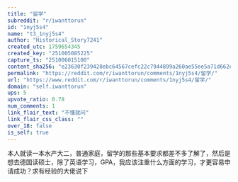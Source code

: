 ```yaml
---
title: "留学"
subreddit: "r/iwanttorun"
id: "1nyj5s4"
name: "t3_1nyj5s4"
author: "Historical_Story7241"
created_utc: 1759654345
created_key: "251005085225"
capture_ts: "251006015100"
content_sha256: "e23630f239428ebc64567cefc22c7944899a260ae55ee5a71d662ed512389e06"
permalink: "https://reddit.com/r/iwanttorun/comments/1nyj5s4/留学/"
url: "https://www.reddit.com/r/iwanttorun/comments/1nyj5s4/留学/"
domain: "self.iwanttorun"
ups: 5
upvote_ratio: 0.78
num_comments: 1
link_flair_text: "不懂就问"
link_flair_css_class: ""
over_18: false
is_self: true
---
```


本人就读一本水产大二，普通家庭，留学的那些基本要求都差不多了解了，然后是想去德国读硕士，除了英语学习，GPA，我应该注重什么方面的学习，才更容易申请成功？求有经验的大佬说下
